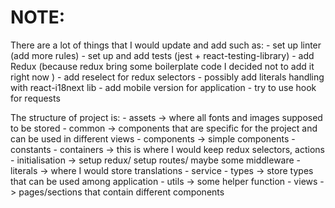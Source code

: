 # NOTE:

There are a lot of things that I would update and add such as:
    - set up linter (add more rules)
    - set up and add tests (jest + react-testing-library)
    - add Redux (because redux bring some boilerplate code I decided not to add it right now )
    - add reselect for redux selectors 
    - possibly add literals handling with react-i18next lib
    - add mobile version for application
    - try to use hook for requests

The structure of project is:
    - assets -> where all fonts and images supposed to be stored
    - common -> components that are specific for the project and can be used in different views
    - components -> simple components 
    - constants
    - containers -> this is where I would keep redux selectors, actions
    - initialisation -> setup redux/ setup routes/ maybe some middleware
    - literals -> where I would store translations
    - service
    - types -> store types that can be used among application
    - utils -> some helper function
    - views -> pages/sections that contain different components